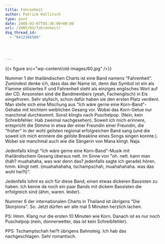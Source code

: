 ```yaml
---
title: Fahrenheit
author: Patrick Kollitsch
type: post
date: 2005-03-07T05:36:00+00:00
url: /2005/03/fahrenheit/
dsq_thread_id:
  - "6412166586"




---
```

{{< figure src="wp-content/old-images/60.jpg" />}}

Nummer 1 der thailändischen Charts ist eine Band namens "Fahrenheit". Zumindest denke ich, dass das der Name ist, denn das Symbol ist ein als Flamme stilisiertes F und Fahrenheit steht als einziges englisches Wort auf der CD. Ansonsten sind die Bandmembers (yeah, Fachenglisch) in Eis eingefroren. Sehr stylisch, schon dafür haben sie den ersten Platz verdient. Man stelle sich eine Mischung aus "Ich wäre gerne eine Korn-Band"-Gehabe mit leichtem weiblichen Gesang vor. Wobei das Korn-Getue nur manchmal durchkommt. Sonst klingts nach Puschelpop. (Nein, kein Schreibfehler. Hab zweimal nachgesehen). Soweit ich mich erinnere, entspricht die Stimme in etwa der einer Freundin einer Freundin, die "früher" in der wohl geilsten regional erfolgreichen Band sang (und die soweit ich mich erinnere die geilste Breakline eines Songs singen konnte.). Wobei sie manchmal auch wie die Sängerin von Mana klingt. Naja.

Jedenfalls klingt "Ich wäre gerne eine Korn-Band"-Musik mit thailändischem Gesang überaus nett. Im Sinne von "oh. nett. kann man (häh? muahahaha, was war denn das? jedenfalls sagte ich gerade) hören. hmm. klingt nett. (muahahahaha, tschampschah, muahahahaha. was das wohl hei?t)".

Jedenfalls lohnt es sich für diese Band, einen etwas dickeren Bassisten zu haben. Ich kenne da noch ein paar Bands mit dickem Bassisten die erfolgreich sind (ähm, waren. leider).

Nummer 6 der internationalen Charts in Thailand ist übrigens "Die Skorpions". So. Jetzt dürfen wir alle mal 5 Minuten herzlich lachen.

PS: Hmm. Klang nur die ersten 10 Minuten wie Korn. Danach ist es nur noch Puschelpop (nein, donnerwetter, das _ist_ kein Schreibfehler).

PPS: Tschamptschah hei?t übrigens Bahnsteig. Ich hab das nachgeschlagen. Sehr romantisch.
